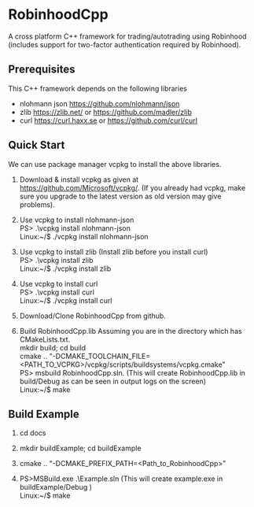 # RobinhoodCpp

A cross platform C++ framework for trading/autotrading using Robinhood (includes support for two-factor authentication required by Robinhood).

## Prerequisites
This C++ framework depends on the following libraries
- nlohmann json https://github.com/nlohmann/json
- zlib https://zlib.net/ or https://github.com/madler/zlib
- curl https://curl.haxx.se or https://github.com/curl/curl

## Quick Start
We can use package manager vcpkg to install the above libraries.
1) Download & install vcpkg as given at https://github.com/Microsoft/vcpkg/. (If you already had vcpkg, make sure 
   you upgrade to the latest version as old version may give problems). 

2) Use vcpkg to install nlohmann-json  
   PS> .\vcpkg install nlohmann-json  
   Linux:~/$ ./vcpkg install nlohmann-json
   
3) Use vcpkg to install zlib  (Install zlib before you install curl)  
   PS> .\vcpkg install zlib  
   Linux:~/$ ./vcpkg install zlib 

4) Use vcpkg to install curl  
   PS> .\vcpkg install curl  
   Linux:~/$ ./vcpkg install curl 
   
5) Download/Clone RobinhoodCpp from github.

6) Build RobinhoodCpp.lib
   Assuming you are in the directory which has CMakeLists.txt.  
   mkdir build; cd build  
   cmake .. "-DCMAKE_TOOLCHAIN_FILE=<PATH_TO_VCPKG>/vcpkg/scripts/buildsystems/vcpkg.cmake"  
   PS> msbuild RobinhoodCpp.sln. (This will create RobinhoodCpp.lib in build/Debug as can be seen in output logs on the screen)   
   Linux:~/$ make  

## Build Example
1) cd docs

2) mkdir buildExample;  cd buildExample

3) cmake .. "-DCMAKE_PREFIX_PATH=<Path_to_RobinhoodCpp>”

4) PS>MSBuild.exe .\Example.sln (This will create example.exe in buildExample/Debug )    
   Linux:~/$ make

